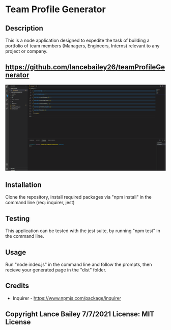 # Team Profile Generator

## Description

This is a node application designed to expedite the task of building a portfolio of team members (Managers, Engineers, Interns) relevant to any project or company.
    
## https://github.com/lancebailey26/teamProfileGenerator

![Screenshot](./assets/demo.gif)

## Installation

Clone the repository, install required packages via "npm install" in the command line (req: inquirer, jest)

## Testing
This application can be tested with the jest suite, by running "npm test" in the command line.

## Usage

Run "node index.js" in the command line and follow the prompts, then recieve your generated page in the "dist" folder.

## Credits

* Inquirer - https://www.npmjs.com/package/inquirer

## Copyright Lance Bailey 7/7/2021 License: MIT License